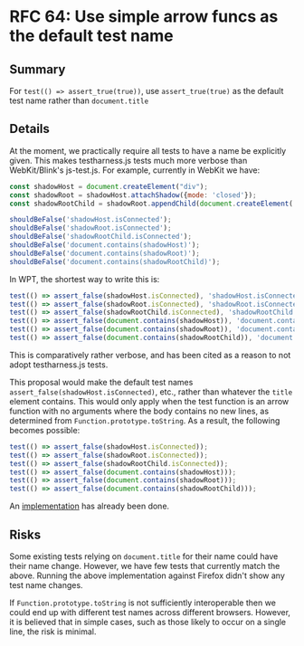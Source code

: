 # RFC 64: Use simple arrow funcs as the default test name

## Summary

For `test(() => assert_true(true))`, use `assert_true(true)` as the default test name rather than `document.title`

## Details

At the moment, we practically require all tests to have a name be explicitly given. This makes testharness.js tests much more verbose than WebKit/Blink's js-test.js. For example, currently in WebKit we have:

```javascript
const shadowHost = document.createElement("div");
const shadowRoot = shadowHost.attachShadow({mode: 'closed'});
const shadowRootChild = shadowRoot.appendChild(document.createElement('div'));

shouldBeFalse('shadowHost.isConnected');
shouldBeFalse('shadowRoot.isConnected');
shouldBeFalse('shadowRootChild.isConnected');
shouldBeFalse('document.contains(shadowHost)');
shouldBeFalse('document.contains(shadowRoot)');
shouldBeFalse('document.contains(shadowRootChild)');
```

In WPT, the shortest way to write this is:

```javascript
test(() => assert_false(shadowHost.isConnected), 'shadowHost.isConnected');
test(() => assert_false(shadowRoot.isConnected), 'shadowRoot.isConnected');
test(() => assert_false(shadowRootChild.isConnected), 'shadowRootChild.isConnected');
test(() => assert_false(document.contains(shadowHost)), 'document.contains(shadowHost)');
test(() => assert_false(document.contains(shadowRoot)), 'document.contains(shadowRoot)');
test(() => assert_false(document.contains(shadowRootChild)), 'document.contains(shadowRootChild)');
```

This is comparatively rather verbose, and has been cited as a reason to not adopt testharness.js tests.

This proposal would make the default test names `assert_false(shadowHost.isConnected)`, etc., rather than whatever the `title` element contains. This would only apply when the test function is an arrow function with no arguments where the body contains no new lines, as determined from `Function.prototype.toString`. As a result, the following becomes possible:

```javascript
test(() => assert_false(shadowHost.isConnected));
test(() => assert_false(shadowRoot.isConnected));
test(() => assert_false(shadowRootChild.isConnected));
test(() => assert_false(document.contains(shadowHost)));
test(() => assert_false(document.contains(shadowRoot)));
test(() => assert_false(document.contains(shadowRootChild)));
```

An [implementation](https://github.com/web-platform-tests/wpt/pull/25853) has already been done.

## Risks

Some existing tests relying on `document.title` for their name could have their name change. However, we have few tests that currently match the above. Running the above implementation against Firefox didn't show any test name changes.

If `Function.prototype.toString` is not sufficiently interoperable then we could end up with different test names across different browsers. However, it is believed that in simple cases, such as those likely to occur on a single line, the risk is minimal.

